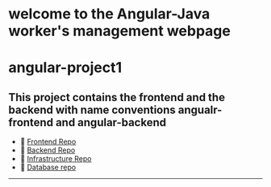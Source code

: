 # welcome to the Angular-Java worker's management webpage

# angular-project1
This project contains the frontend and the backend with name conventions angualr-frontend and angular-backend
---
- 🔹 [Frontend Repo](https://github.com/shubhamadlinge/angularjava-frontend)
- 🔹 [Backend Repo](https://github.com/shubhamadlinge/angularjava-backend)
- 🔹 [Infrastructure Repo](https://github.com/shubhamadlinge/angularjava-infra)
- 🔹 [Database repo](https://github.com/shubhamadlinge/angularjava-database)

---

